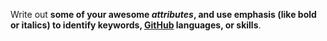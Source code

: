 Write out **some of your awesome *attributes*, and use emphasis (like bold or italics) to identify keywords, [GitHub](http://github.com) languages, or skills**. 
